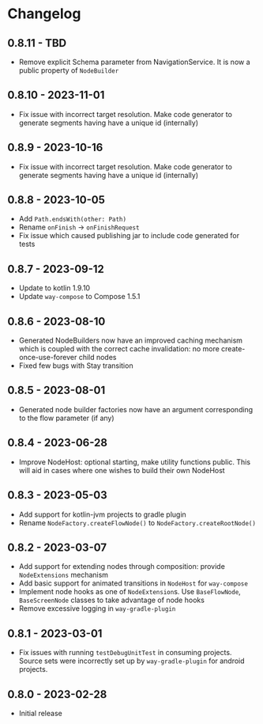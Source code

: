 # Changelog

## 0.8.11 - TBD

* Remove explicit Schema parameter from NavigationService. It is now a public property of `NodeBuilder`

## 0.8.10 - 2023-11-01

* Fix issue with incorrect target resolution. Make code generator to generate segments having have a unique id (internally)

## 0.8.9 - 2023-10-16

* Fix issue with incorrect target resolution. Make code generator to generate segments having have a unique id (internally)

## 0.8.8 - 2023-10-05

* Add `Path.endsWith(other: Path)`
* Rename `onFinish` → `onFinishRequest`
* Fix issue which caused publishing jar to include code generated for tests

## 0.8.7 - 2023-09-12

* Update to kotlin 1.9.10 
* Update `way-compose` to Compose 1.5.1

## 0.8.6 - 2023-08-10

* Generated NodeBuilders now have an improved caching mechanism which is coupled with the correct cache invalidation: no more create-once-use-forever child nodes
* Fixed few bugs with Stay transition

## 0.8.5 - 2023-08-01

* Generated node builder factories now have an argument corresponding to the flow parameter (if any)

## 0.8.4 - 2023-06-28

* Improve NodeHost: optional starting, make utility functions public. This will aid in cases where one wishes to build their own NodeHost

## 0.8.3 - 2023-05-03

* Add support for kotlin-jvm projects to gradle plugin
* Rename `NodeFactory.createFlowNode()` to `NodeFactory.createRootNode()`

## 0.8.2 - 2023-03-07

* Add support for extending nodes through composition: provide `NodeExtensions` mechanism
* Add basic support for animated transitions in `NodeHost` for `way-compose` 
* Implement node hooks as one of `NodeExtension`s. Use `BaseFlowNode`, `BaseScreenNode` classes to take advantage of node hooks 
* Remove excessive logging in `way-gradle-plugin`

## 0.8.1 - 2023-03-01

* Fix issues with running `testDebugUnitTest` in consuming projects. Source sets were incorrectly set up by `way-gradle-plugin` for android projects.


## 0.8.0 - 2023-02-28

* Initial release

